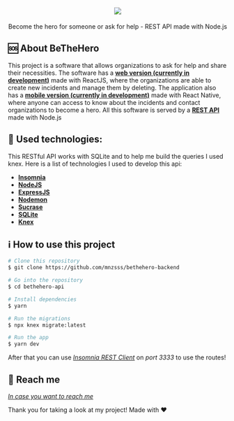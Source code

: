 
<h1 align="center">
    <img src="https://camo.githubusercontent.com/b2c33226efd4f96d2c07485f468de443575d277e/68747470733a2f2f692e696d6775722e636f6d2f74466b553851722e706e67" />
</h1>

<p align="center">
Become the hero for someone or ask for help - REST API made with Node.js
</p>

🆘 About BeTheHero
------------------
This project is a software that allows organizations to ask for help and share their necessities. The software has a [**web version (currently in development)**](https://github.com/mnzsss/bethehero-web) made with ReactJS, where the organizations are able to create new incidents and manage them by deleting. The application also has a [**mobile version (currently in development)**](https://github.com/mnzsss/bethero-mobile) made with React Native, where anyone can access to know about the incidents and contact organizations to become a hero. All this software is served by a [**REST API**](https://github.com/mnzsss/bethehero-backend) made with Node.js

:wrench: Used technologies:
----------------------
This RESTful API works with SQLite and to help me build the queries I used knex. Here is a list of technologies I used to develop this api:

- [**Insomnia**](https://insomnia.rest/)
- [**NodeJS**](https://nodejs.org/en/)
- [**ExpressJS**](https://expressjs.com/)
- [**Nodemon**](https://nodemon.io/)
- [**Sucrase**](https://sucrase.io/)
- [**SQLite**](https://www.sqlite.org/index.html)
- [**Knex**](http://knexjs.org/)

## :information_source: How to use this project

```bash
# Clone this repository
$ git clone https://github.com/mnzsss/bethehero-backend

# Go into the repository
$ cd bethehero-api

# Install dependencies
$ yarn

# Run the migrations
$ npx knex migrate:latest

# Run the app
$ yarn dev
```

After that you can use [*Insomnia REST Client*](https://insomnia.rest/) on *port 3333* to use the routes!


:speech_balloon: Reach me
----------

[*In case you want to reach me*](https://www.linkedin.com/in/mnzs/)



Thank you for taking a look at my project! Made with ♥
